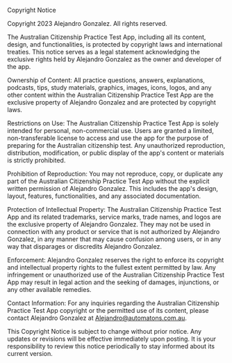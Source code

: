 Copyright Notice

Copyright 2023 Alejandro Gonzalez. All rights reserved.

The Australian Citizenship Practice Test App, including all its content, design, and functionalities, is protected by copyright laws and international treaties. This notice serves as a legal statement acknowledging the exclusive rights held by Alejandro Gonzalez as the owner and developer of the app.

Ownership of Content:
All practice questions, answers, explanations, podcasts, tips, study materials, graphics, images, icons, logos, and any other content within the Australian Citizenship Practice Test App are the exclusive property of Alejandro Gonzalez and are protected by copyright laws.

Restrictions on Use:
The Australian Citizenship Practice Test App is solely intended for personal, non-commercial use. Users are granted a limited, non-transferable license to access and use the app for the purpose of preparing for the Australian citizenship test. Any unauthorized reproduction, distribution, modification, or public display of the app's content or materials is strictly prohibited.

Prohibition of Reproduction:
You may not reproduce, copy, or duplicate any part of the Australian Citizenship Practice Test App without the explicit written permission of Alejandro Gonzalez. This includes the app's design, layout, features, functionalities, and any associated documentation.

Protection of Intellectual Property:
The Australian Citizenship Practice Test App and its related trademarks, service marks, trade names, and logos are the exclusive property of Alejandro Gonzalez. They may not be used in connection with any product or service that is not authorized by Alejandro Gonzalez, in any manner that may cause confusion among users, or in any way that disparages or discredits Alejandro Gonzalez.

Enforcement:
Alejandro Gonzalez reserves the right to enforce its copyright and intellectual property rights to the fullest extent permitted by law. Any infringement or unauthorized use of the Australian Citizenship Practice Test App may result in legal action and the seeking of damages, injunctions, or any other available remedies.

Contact Information:
For any inquiries regarding the Australian Citizenship Practice Test App copyright or the permitted use of its content, please contact Alejandro Gonzalez at Alejandro@automatons.com.au.

This Copyright Notice is subject to change without prior notice. Any updates or revisions will be effective immediately upon posting. It is your responsibility to review this notice periodically to stay informed about its current version.

